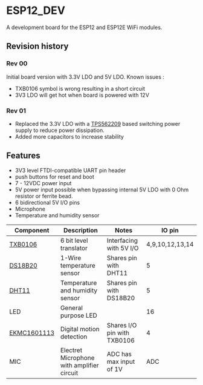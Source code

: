 # ESP12_DEV
A development board for the ESP12 and ESP12E WiFi modules.

## Revision history

### Rev 00

Initial board version with 3.3V LDO and 5V LDO. 
Known issues : 
- TXB0106 symbol is wrong resulting in a short circuit
- 3V3 LDO will get hot when board is powered with 12V


### Rev 01

- Replaced the 3.3V LDO with a [TPS562209](http://www.ti.com/product/tps562209) based switching power supply to reduce power dissipation.
- Added more capacitors to increase stability

## Features

- 3V3 level FTDI-compatible UART pin header
- push buttons for reset and boot
- 7 - 12VDC power input
- 5V power input possible when bypassing internal 5V LDO with 0 Ohm resistor or ferrite bead.
- 6 bidirectional 5V I/O pins
- Microphone
- Temperature and humidity sensor


Component | Description | Notes | IO pin
----------|-------------|-------|--------
[TXB0106](http://www.ti.com/product/txb0106) | 6 bit level translator | Interfacing with 5V I/O | 4,9,10,12,13,14
[DS18B20](http://www.maximintegrated.com/en/products/analog/sensors-and-sensor-interface/DS18B20.html) | 1-Wire temperature sensor | Shares pin with DHT11 | 5
[DHT11](http://www.aosong.com/en/products/details.asp?id=109) | Temperature and humidity sensor | Shares pin with DS18B20 | 5
LED | General purpose LED | | 16
[EKMC1601113](http://na.industrial.panasonic.com/products/sensors/sensors-automotive-industrial-applications/pir-motion-sensor-papirs/series/vz-series/2481) | Digital motion detection | Shares I/O pin with TXB0106 | 4
MIC | Electret Microphone with amplifier circuit | ADC has max input of 1V | ADC
